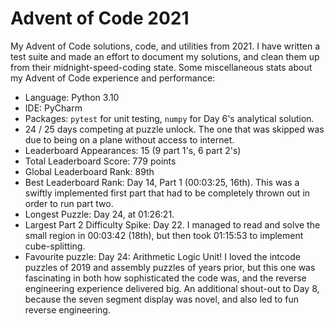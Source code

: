 # Advent of Code 2021


My Advent of Code solutions, code, and utilities from 2021. I have written a test suite and made an effort to document my solutions, and clean them up from their midnight-speed-coding state. Some miscellaneous stats about my Advent of Code experience and performance:

- Language: Python 3.10
- IDE: PyCharm
- Packages: `pytest` for unit testing, `numpy` for Day 6's analytical solution.
- 24 / 25 days competing at puzzle unlock. The one that was skipped was due to being on a plane without access to internet.
- Leaderboard Appearances: 15 (9 part 1's, 6 part 2's)
- Total Leaderboard Score: 779 points
- Global Leaderboard Rank: 89th
- Best Leaderboard Rank: Day 14, Part 1 (00:03:25, 16th). This was a swiftly implemented first part that had to be completely thrown out in order to run part two.
- Longest Puzzle: Day 24, at 01:26:21.
- Largest Part 2 Difficulty Spike: Day 22. I managed to read and solve the small region in 00:03:42 (18th), but then took 01:15:53 to implement cube-splitting.
- Favourite puzzle: Day 24: Arithmetic Logic Unit! I loved the intcode puzzles of 2019 and assembly puzzles of years prior, but this one was fascinating in both how sophisticated the code was, and the reverse engineering experience delivered big. An additional shout-out to Day 8, because the seven segment display was novel, and also led to fun reverse engineering.